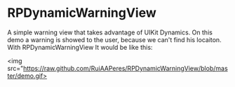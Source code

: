 RPDynamicWarningView
====================

A simple warning view that takes advantage of UIKit Dynamics. On this demo a warning is showed to the user, because we can't find his locaiton. With RPDynamicWarningView
It would be like this:


<img src="https://raw.github.com/RuiAAPeres/RPDynamicWarningView/blob/master/demo.gif>

